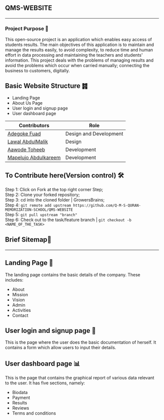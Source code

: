 ## QMS-WEBSITE <hr>

### Project Purpose 📍
This open-source project is an application which enables easy access of students results. The main objectives of this application is to maintain and manage the results easily, to avoid complexity, to reduce time and human effort in data processing and maintaining the teachers and students' information. This project deals with the problems of managing results and avoid the problems which occur when carried manually; connecting the business to customers, digitally.

## Basic Website Structure ䷦
* Landing Page
* About Us Page
* User login and signup page
* User dashboard page


| **Contributors** | **Role** |
| ----------- | ----------- |
| [Adegoke Fuad](https://github.com/ALIPHATICHYD) | Design and Development |
| [Lawal AbdulMalik](https://www.linkedin.com/in/lawal-malik/) | Design|
| [Aawode Toheeb](https://github.com/ALAWODE-TOHEEB) | Development |
| [Mapelujo Abdulkareem](https://github.com/GentleMizt) | Development |


## To Contribute here(Version control) 🛠️
 Step 1: Click on Fork at the top right corner Step; </br>
 Step 2: Clone your forked repository; </br>
 Step 3: cd into the cloned folder | GrowersBrains; </br>
 Step 4: ```git remote add upstream https://github.com/Q-M-S-QURAN-MEMORIZATION-SCHOOL/QMS-WEBSITE```  </br>
 Step 5: ```git pull upstream "branch"```  </br>
 Step 6: Check out to the task/feature branch | ```git checkout -b <NAME_OF_THE_TASK>```

## Brief Sitemap💬 <hr>

## Landing Page 🛬
The landing page contains the basic details of the company. These includes:
* About
* Mission
* Vision
* Admin
* Activities
* Contact

## User login and signup page 📄
This is the page where the user does the basic documentation of herself. It contains a form which allow users to input their details.

## User dashboard page 📊
This is the page that contains the graphical report of various data
relevant to the user. It has five sections, namely:
* Biodata
* Payment
* Results
* Reviews
* Terms and conditions
